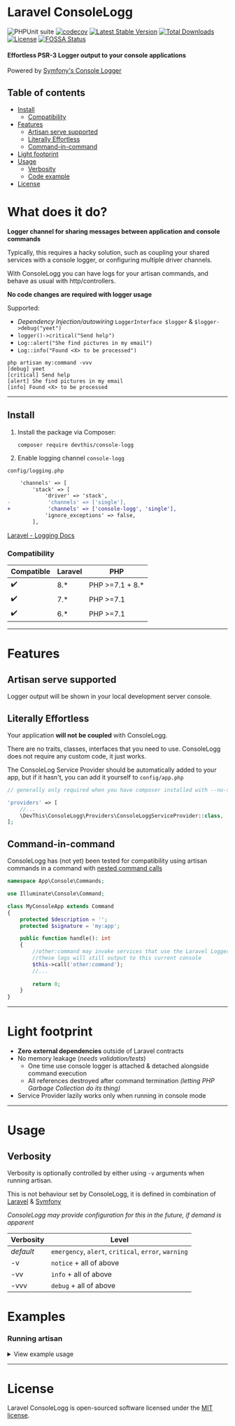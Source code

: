# Laravel ConsoleLogg

![PHPUnit suite](https://github.com/dev-this/laravel-console-logg/workflows/PHPUnit%20suite/badge.svg)
[![codecov](https://codecov.io/gh/dev-this/laravel-console-logg/branch/master/graph/badge.svg)](https://codecov.io/gh/dev-this/laravel-console-logg)
[![Latest Stable Version](https://poser.pugx.org/devthis/console-logg/v)](https://packagist.org/packages/devthis/console-logg)
[![Total Downloads](https://poser.pugx.org/devthis/console-logg/downloads)](https://packagist.org/packages/devthis/console-logg)
[![License](https://poser.pugx.org/devthis/console-logg/license)](https://packagist.org/packages/devthis/console-logg)
[![FOSSA Status](https://app.fossa.com/api/projects/custom%2B21424%2Fgit%40github.com%3Adev-this%2Flaravel-console-logg.git.svg?type=shield)](https://app.fossa.com/projects/custom%2B21424%2Fgit%40github.com%3Adev-this%2Flaravel-console-logg.git?ref=badge_shield)

#### Effortless PSR-3 Logger output to your console applications

Powered by [Symfony's Console Logger](https://symfony.com/doc/current/components/console/logger.html)

## Table of contents

- [Install](#Install)
    - [Compatibility](#compatibility)
- [Features](#features)
    - [Artisan serve supported](#artisan-serve-supported)
    - [Literally Effortless](#literally-effortless)
    - [Command-in-command](#command-in-command)
- [Light footprint](#light-footprint)
- [Usage](#usage)
    - [Verbosity](#verbosity)
    - [Code example](#code-example)
- [License](#license)

# What does it do?

**Logger channel for sharing messages between application and console commands**

Typically, this requires a hacky solution, such as coupling your shared services with a console logger, or configuring
multiple driver channels.

With ConsoleLogg you can have logs for your artisan commands, and behave as usual with http/controllers.

**No code changes are required with logger usage**

Supported:
- _Dependency Injection/autowiring_ `LoggerInterface $logger` & `$logger->debug("yeet")`
- `logger()->critical("Send help")`
- `Log::alert("She find pictures in my email")`
- `Log::info("Found <X> to be processed")`

```
php artisan my:command -vvv
[debug] yeet
[critical] Send help
[alert] She find pictures in my email
[info] Found <X> to be processed
```

---
## Install

1. Install the package via Composer:

    ```shell script
   composer require devthis/console-logg
   ```

2. Enable logging channel `console-logg`

`config/logging.php`
```diff
    'channels' => [
        'stack' => [
            'driver' => 'stack',
-            'channels' => ['single'],
+            'channels' => ['console-logg', 'single'],
            'ignore_exceptions' => false,
        ],
```

[Laravel - Logging Docs](https://laravel.com/docs/8.x/logging#building-log-stacks)

### Compatibility

| Compatible         | Laravel   | PHP       |
|--------------------|-----------|-----------|
| :heavy_check_mark: | 8.*       | PHP >=7.1 + 8.* |
| :heavy_check_mark: | 7.*       | PHP >=7.1 |
| :heavy_check_mark: | 6.*       | PHP >=7.1 |

---

# Features

## Artisan serve supported
Logger output will be shown in your local development server console.

## Literally Effortless

Your application **will not be coupled** with ConsoleLogg.

There are no traits, classes, interfaces that you need to use. ConsoleLogg does not require any custom code, it just works.

The ConsoleLog Service Provider should be automatically added to your app, but if it hasn't, you can add it yourself to `config/app.php`
```php
// generally only required when you have composer installed with --no-scripts

'providers' => [
    //...
    \DevThis\ConsoleLogg\Providers\ConsoleLoggServiceProvider::class,
];
```

## Command-in-command

ConsoleLogg has (not yet) been tested for compatibility using artisan commands in a command
with [nested command calls](https://laravel.com/docs/8.x/artisan#calling-commands-from-other-commands)

```php
namespace App\Console\Commands;

use Illuminate\Console\Command;

class MyConsoleApp extends Command
{
    protected $description = '';
    protected $signature = 'my:app';

    public function handle(): int
    {
        //other:command may invoke services that use the Laravel Logger
        //these logs will still output to this current console
        $this->call('other:command');
        //...
        
        return 0;
    }
}
```

---
# Light footprint

- **Zero external dependencies** outside of Laravel contracts
- No memory leakage (_needs validation/tests_)
    - One time use console logger is attached & detached alongside command execution
    - All references destroyed after command termination _(letting PHP Garbage Collection do its thing)_
- Service Provider lazily works only when running in console mode

---
# Usage

## Verbosity

Verbosity is optionally controlled by either using `-v` arguments when running artisan.

This is not behaviour set by ConsoleLogg, it is defined in combination of [Laravel](https://github.com/laravel/framework/blob/8.x/src/Illuminate/Console/Concerns/InteractsWithIO.php#L43) & [Symfony](https://github.com/symfony/console/blob/5.x/Logger/ConsoleLogger.php#L33)

_ConsoleLogg may provide configuration  for this in the future, if demand is apparent_

| Verbosity | Level |
| ---------------|----------------|
| _default_ | `emergency`, `alert`, `critical`, `error`, `warning`|
| -v | `notice` + all of above |
| -vv |`info` + all of above |
| -vvv | `debug` + all of above |

# Examples

### Running artisan
<details>
  <summary>View example usage</summary>

## Example #1 - SQL query logging

There are several guides/answers on the internet that enable you to send all SQL queries to your configured Logger.

With ConsoleLogg installed this means 

Links (in no order):
- [Code Briefly - Seeing all SQL queries executed with your artisan command](https://codebriefly.com/how-to-log-all-sql-queries-in-laravel/)
- [StackOverflow - Laravel 5.3 - How to log all queries on a page?](https://stackoverflow.com/a/43137632)
- [Larvel Tricks - Real-time log of Eloquent SQL queries](https://laravel-tricks.com/tricks/real-time-log-of-eloquent-sql-queries)

## Example #2 - Raw code

> :warning: **REMINDER:** n-o-t-h-i-n-g is special about this following code example
>
> There are no traits, interfaces, or classes/dependencies that are involved to use ConsoleLogg once it's installed.

### Souce code for example service
<details>
  <summary>Source of App\Service\MyExampleService</summary>

```php
namespace App\Service;

use Illuminate\Support\Facades\Log;
use Psr\Log\LoggerInterface;

class MyExampleService {
    private $logger;
    public function __construct(LoggerInterface $logger)
    {
        $this->logger = $logger;
    }
    
    public function doSomethingCool(): void
    {
        // using Laravel's logger with DI/autowiring
        $this->logger->debug("A message that should have value when output to your application in general");
        
        // Facade
        Log::info("or just the facade if you love magic");
        
        // Helper function
        logger()->notice("or this weird helper function I guess");
        
        // ... <imaginary useful code here>
    }
}
```
</details>

### Source code for Console Application
<details>
  <summary>Source of App\Console\Commands\ExampleConsole</summary>
    
```php
namespace App\Console\Commands;

use App\Service\ExampleService;
use Illuminate\Console\Command;

class ExampleConsole extends Command
{
    /**
     * The console command description.
     */
    protected $description = '';

    /**
     * The name and signature of the console command.
     */
    protected $signature = 'something';

    public function handle(ExampleService $exampleService): int
    {
        $exampleService->doSomethingCool();

        return 0;
    }
}

```
</details>

### Running artisan
<details>
  <summary>Artisan command output</summary>

```bash
not-root@linux:~/MyProject$ php artisan something -vv
[debug] A message that should have value when output to your application in general
[info] or just the facade if you love magic
[notice] or this weird helper function I guess
```

</details>
</details>


---
# License

Laravel ConsoleLogg is open-sourced software licensed under the [MIT license](LICENSE.md).
